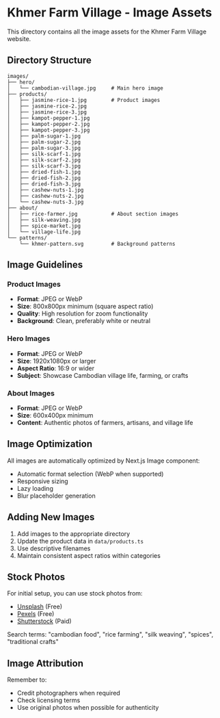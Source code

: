 # Khmer Farm Village - Image Assets

This directory contains all the image assets for the Khmer Farm Village website.

## Directory Structure

```
images/
├── hero/
│   └── cambodian-village.jpg     # Main hero image
├── products/
│   ├── jasmine-rice-1.jpg        # Product images
│   ├── jasmine-rice-2.jpg
│   ├── jasmine-rice-3.jpg
│   ├── kampot-pepper-1.jpg
│   ├── kampot-pepper-2.jpg
│   ├── kampot-pepper-3.jpg
│   ├── palm-sugar-1.jpg
│   ├── palm-sugar-2.jpg
│   ├── palm-sugar-3.jpg
│   ├── silk-scarf-1.jpg
│   ├── silk-scarf-2.jpg
│   ├── silk-scarf-3.jpg
│   ├── dried-fish-1.jpg
│   ├── dried-fish-2.jpg
│   ├── dried-fish-3.jpg
│   ├── cashew-nuts-1.jpg
│   ├── cashew-nuts-2.jpg
│   └── cashew-nuts-3.jpg
├── about/
│   ├── rice-farmer.jpg           # About section images
│   ├── silk-weaving.jpg
│   ├── spice-market.jpg
│   └── village-life.jpg
└── patterns/
    └── khmer-pattern.svg         # Background patterns
```

## Image Guidelines

### Product Images
- **Format**: JPEG or WebP
- **Size**: 800x800px minimum (square aspect ratio)
- **Quality**: High resolution for zoom functionality
- **Background**: Clean, preferably white or neutral

### Hero Images
- **Format**: JPEG or WebP
- **Size**: 1920x1080px or larger
- **Aspect Ratio**: 16:9 or wider
- **Subject**: Showcase Cambodian village life, farming, or crafts

### About Images
- **Format**: JPEG or WebP
- **Size**: 600x400px minimum
- **Content**: Authentic photos of farmers, artisans, and village life

## Image Optimization

All images are automatically optimized by Next.js Image component:
- Automatic format selection (WebP when supported)
- Responsive sizing
- Lazy loading
- Blur placeholder generation

## Adding New Images

1. Add images to the appropriate directory
2. Update the product data in `data/products.ts`
3. Use descriptive filenames
4. Maintain consistent aspect ratios within categories

## Stock Photos

For initial setup, you can use stock photos from:
- [Unsplash](https://unsplash.com/) (Free)
- [Pexels](https://pexels.com/) (Free)
- [Shutterstock](https://shutterstock.com/) (Paid)

Search terms: "cambodian food", "rice farming", "silk weaving", "spices", "traditional crafts"

## Image Attribution

Remember to:
- Credit photographers when required
- Check licensing terms
- Use original photos when possible for authenticity
